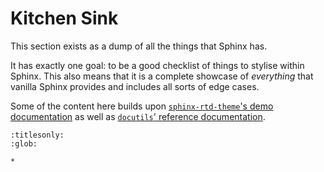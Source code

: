 <!--
 ~ Copyright (c) 2021 Pradyun Gedam
 ~ Licensed under Creative Commons Attribution-ShareAlike 4.0 International License
 ~ SPDX-License-Identifier: CC-BY-SA-4.0
 -->

# Kitchen Sink

This section exists as a dump of all the things that Sphinx has.

It has exactly one goal: to be a good checklist of things to stylise within Sphinx. This also means that it is a complete showcase of _everything_ that vanilla Sphinx provides and includes all sorts of edge cases.

Some of the content here builds upon [`sphinx-rtd-theme`'s demo documentation](https://sphinx-rtd-theme.readthedocs.io/en/stable/) as well as [`docutils`' reference documentation](https://docutils.sourceforge.io/docs/index.html#ref-reference-material-for-all-groups).

```{toctree}
:titlesonly:
:glob:

*
```
